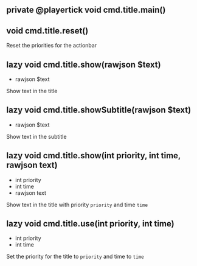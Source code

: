 ## private @playertick void cmd.title.main()


## void cmd.title.reset()
Reset the priorities for the actionbar

## lazy void cmd.title.show(rawjson $text)
- rawjson $text

Show text in the title

## lazy void cmd.title.showSubtitle(rawjson $text)
- rawjson $text

Show text in the subtitle

## lazy void cmd.title.show(int priority, int time, rawjson text)
- int priority
- int time
- rawjson text

Show text in the title with priority `priority` and time `time`

## lazy void cmd.title.use(int priority, int time)
- int priority
- int time

Set the priority for the title to `priority` and time to `time`


